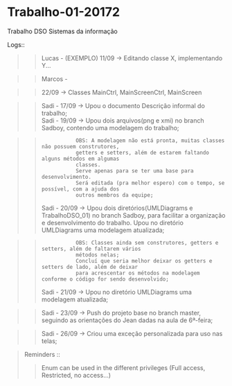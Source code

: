 # Trabalho-01-20172
Trabalho DSO Sistemas da informação

Logs::
>>Lucas - (EXEMPLO) 11/09 -> Editando classe X, implementando Y... 

>>Marcos -  

>> 22/09 -> Classes MainCtrl, MainScreenCtrl, MainScreen

>>Sadi - 17/09 -> Upou o documento Descrição informal do trabalho;     
>>Sadi - 19/09 -> Upou dois arquivos(png e xmi) no branch Sadboy, contendo uma modelagem do trabalho;

>>                OBS: A modelagem não está pronta, muitas classes não possuem construtores, 
>>                getters e setters, além de estarem faltando alguns métodos em algumas 
>>                classes. 
>>                Serve apenas para se ter uma base para desenvolvimento.
>>                Será editada (pra melhor espero) com o tempo, se possível, com a ajuda dos 
>>                outros membros da equipe;
>>Sadi - 20/09 -> Upou dois diretórios(UMLDiagrams e TrabalhoDSO_01) no branch Sadboy, para facilitar a organização e desenvolvimento do trabalho. Upou no diretório UMLDiagrams uma modelagem atualizada;

>>                OBS: Classes ainda sem construtores, getters e setters, além de faltarem vários 
>>                métodos nelas;
>>                Concluí que seria melhor deixar os getters e setters de lado, além de deixar
>>                para acrescentar os métodos na modelagem conforme o código for sendo desenvolvido; 
>>Sadi - 21/09 -> Upou no diretório UMLDiagrams uma modelagem atualizada;

>>Sadi - 23/09 -> Push do projeto base no branch master, seguindo as orientações do Jean dadas na aula de 6ª-feira;

>>Sadi - 26/09 -> Criou uma exceção personalizada para uso nas telas;

>Reminders ::
>>Enum can be used in the different privileges (Full access, Restricted, no access...)
